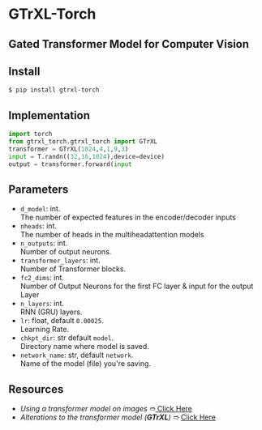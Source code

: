 # GTrXL-Torch 
## Gated Transformer Model for Computer Vision

## Install
```bash
$ pip install gtrxl-torch
```

## Implementation
```python
import torch
from gtrxl_torch.gtrxl_torch import GTrXL
transformer = GTrXL(1024,4,1,9,3)
input = T.randn((32,16,1024),device=device)
output = transformer.forward(input
```
## Parameters
- `d_model`: int.  
The number of expected features in the encoder/decoder inputs
- `nheads`: int.  
The number of heads in the multiheadattention models 
- `n_outputs`: int.  
Number of output neurons.
- `transformer_layers`: int.  
Number of Transformer blocks.
- `fc2_dims`: int.  
Number of Output Neurons for the first FC layer & input for the output Layer
- `n_layers`: int.  
RNN (GRU) layers. 
- `lr`: float, default `0.00025`.  
Learning Rate. 
- `chkpt_dir`: str  default `model`.  
Directory name where model is saved.
- `network_name`: str, default `network`.  
Name of the model (file) you're saving.


## Resources
- *Using a transformer model on images* ➱[ Click Here](https://arxiv.org/abs/2010.11929)
- *Alterations to the transformer model (**GTrXL**)* ➱ [Click Here](https://arxiv.org/abs/1910.06764)


